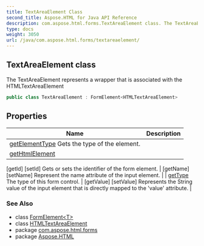 ```yaml
---
title: TextAreaElement Class
second_title: Aspose.HTML for Java API Reference
description: com.aspose.html.forms.TextAreaElement class. The TextAreaElement represents a wrapper that is associated with the HTMLTextAreaElement
type: docs
weight: 3050
url: /java/com.aspose.html.forms/textareaelement/
---
```

## TextAreaElement class

The TextAreaElement represents a wrapper that is associated with the HTMLTextAreaElement

```java
public class TextAreaElement : FormElement<HTMLTextAreaElement>
```

## Properties

| Name | Description |
| --- | --- |
| [getElementType](../../com.aspose.html.forms/formelement/elementtype/) Gets the type of the element. |
| [getHtmlElement](../../com.aspose.html.forms/formelement-1/htmlelement/)  |
[getId]
[setId] Gets or sets the identifier of the form element. |
[getName]
[setName] Represent the name attribute of the input element. |
| [getType](../../com.aspose.html.forms/textareaelement/type/) The type of this form control. |
[getValue]
[setValue] Represents the String value of the input element that is directly mapped to the 'value' attribute. |

### See Also

* class [FormElement&lt;T&gt;](../formelement-1/)
* class [HTMLTextAreaElement](../../com.aspose.html/htmltextareaelement/)
* package [com.aspose.html.forms](../../com.aspose.html.forms/)
* package [Aspose.HTML](../../)

